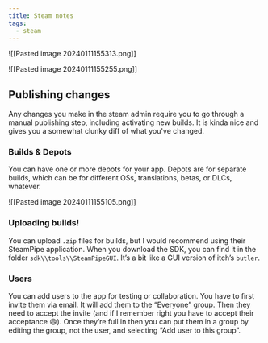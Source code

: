 ```yaml
---
title: Steam notes
tags:
  - steam
---
```


![[Pasted image 20240111155313.png]]

![[Pasted image 20240111155255.png]]

## Publishing changes
Any changes you make in the steam admin require you to go through a manual publishing step, including activating new builds. It is kinda nice and gives you a somewhat clunky diff of what you've changed.

### Builds & Depots
You can have one or more depots for your app. Depots are for separate builds, which can be for different OSs, translations, betas, or DLCs, whatever.

![[Pasted image 20240111155105.png]]

### Uploading builds!
You can upload `.zip` files for builds, but I would recommend using their SteamPipe application. When you download the SDK, you can find it in the folder `sdk\\tools\\SteamPipeGUI`. It’s a bit like a GUI version of itch’s `butler`.

### Users
You can add users to the app for testing or collaboration. You have to first invite them via email. It will add them to the “Everyone” group. Then they need to accept the invite (and if I remember right you have to accept their acceptance 😄). Once they’re full in then you can put them in a group by editing the group, not the user, and selecting “Add user to this group”.